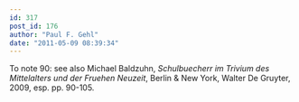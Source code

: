 ```yaml
---
id: 317
post_id: 176
author: "Paul F. Gehl"
date: "2011-05-09 08:39:34"
---
```

To note 90: see also Michael Baldzuhn, <em>Schulbuecherr im Trivium des Mittelalters und der Fruehen Neuzeit</em>, Berlin & New York, Walter De Gruyter, 2009, esp. pp. 90-105.
